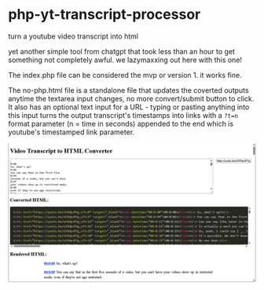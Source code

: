 # php-yt-transcript-processor
turn a youtube video transcript into html

yet another simple tool from chatgpt that took less than an hour to get something not completely awful.  we lazymaxxing out here with this one!

The index.php file can be considered the mvp or version 1.  it works fine.

The no-php.html file is a standalone file that updates the coverted outputs anytime the textarea input changes, no more convert/submit button to click.  It also has an optional text input for a URL - typing or pasting anything into this input turns the output transcript's timestamps into links with a `?t=n` format parameter (n = time in seconds) appended to the end which is youtube's timestamped link parameter.

![no-php.html screenshot](no-php.jpg?raw=true)
